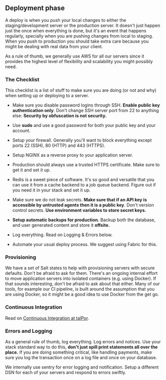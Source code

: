 Deployment phase
------------------------------

A deploy is when you push your local changes to either the
staging/development server or the production server. It doesn't just
happen just the once when everything is done, but it's an event that
happens regularly, specially when you are pushing changes from local
to staging. When you push to production you should take extra care
because you might be dealing with real data from your client.

As a rule of thumb, we generally use AWS for all our servers since it
provides the highest level of flexibility and scalability you might
possibly need.

### The Checklist

This checklist is a list of stuff to make sure you are doing (or not
and why) when setting up or deploying to a server.

- Make sure you disable password logins through SSH. **Enable public
  key authentication only**. Don't change SSH server port from 22 to
  anything else: **Security by obfuscation is not security.**

- Use **sudo** and use a good password for both your public key and
  your account.

- Setup your firewall. Generally you'll want to block everything
  except ports 22 (SSH), 80 (HTTP) and 443 (HTTPS).

- Setup NGINX as a reverse proxy to your application server.

- Production should always use a trusted HTTPS certificate. Make sure
  to get it and set it up.

- Redis is a sweet piece of software. It's so good and versatile that
  you can use it from a cache backend to a job queue backend. Figure
  out if you need it in your stack and set it up.

- Make sure we do not leak secrets. **Make sure that if an API key is
  accessible by untrusted agents then it is a public key**. Don't
  version control secrets. **Use environment variables to store secret
  keys.**

- **Setup automatic backups for production.** Backup both the
  database, and user generated content and store it **offsite.**

- Log everything. Read on Logging & Errors below.

- Automate your usual deploy process. We suggest using Fabric for
  this.

### Provisioning

We have a set of Salt states to help with provisioning servers with
secure defaults. Don't be afraid to ask for them. There's an ongoing
internal effort to move application servers into isolated containers
(e.g. using Docker). If that sounds interesting, don't be afraid to
ask about that either. Many of our tools, for example our CI pipeline,
is built around the assumption that you are using Docker, so it might
be a good idea to use Docker from the get go.

### Continuous Integration

Read on [Continuous Integration at talPor](https://gist.github.com/scast/a47facfe43744a75e7b7).

### Errors and Logging

As a general rule of thumb, log everything. Log errors and
notices. Use your stack standard way to do this, **don't just spill
print statements all over the place.** If you are doing something
critical, like handling payments, make sure you log the transaction
once on a log file and once on your database.

We internally use sentry for error logging and notification. Setup a
different DSN for each of your servers and respond to errors swiftly.
